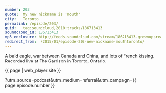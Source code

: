 ```yaml
---
number: 203
quote:  My new nickname is 'mouth'
city:   Toronto
permalink: /episode/203/
guid:   tag:soundcloud,2010:tracks/186713413
soundcloud_id: 186713413
mp3_enclosure: http://feeds.soundcloud.com/stream/186713413-grownupsreadthingstheywroteaskids-s2e03.mp3
redirect_from:  /2015/01/episode-203-new-nickname-mouthtoronto/
---
```

A bald eagle, war between Canada and China, and lots of French kissing. Recorded live at The Garrison in Toronto, Ontario.

{{ page | web_player:site }}

?utm_source=podcast&utm_medium=referral&utm_campaign={{ page.episode.number }}